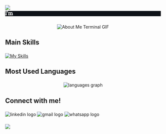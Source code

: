 <div>
  <img style="100%" src="https://capsule-render.vercel.app/api?type=waving&height=125&section=header&reversal=false&fontSize=70&fontColor=FFFFFF&fontAlign=50&fontAlignY=50&rotate=-1&stroke=-&descSize=20&descAlign=50&descAlignY=50&color=57a533"  />
</div>

<div align="center">
    <img src="./assets/typewriter.gif" alt="Typewriter GIF"/>
</div>

###

<div align="center">
    <img src="./assets/terminal.gif" alt="About Me Terminal GIF"/>
</div>

###

<h2 align="left">Main Skills</h2>

###

[![My Skills](https://skillicons.dev/icons?i=py,js,ts,html,css,bootstrap,django,flask,git,github,jquery,angular,express,mongodb,mysql,nodejs,npm,postman,react,sqlite,selenium,tailwind,vscode&perline=15)](https://skillicons.dev)

<h2 align="left">Most Used Languages</h2>

###

<div align="center">
  <img src="https://github-readme-stats.vercel.app/api/top-langs?username=viniditi&locale=en&hide_title=false&layout=compact&card_width=320&langs_count=6&theme=dracula&hide_border=false&order=2&custom_title=%20" height="150" alt="languages graph"  />
</div>

###

<h2 align="left">Connect with me!</h2>

###

<div align="left">
  <img src="https://raw.githubusercontent.com/maurodesouza/profile-readme-generator/master/src/assets/icons/social/linkedin/default.svg" width="52" height="40" alt="linkedin logo"  />
  <img src="https://raw.githubusercontent.com/maurodesouza/profile-readme-generator/master/src/assets/icons/social/gmail/default.svg" width="52" height="40" alt="gmail logo"  />
  <img src="https://raw.githubusercontent.com/maurodesouza/profile-readme-generator/master/src/assets/icons/social/whatsapp/default.svg" width="52" height="40" alt="whatsapp logo"  />
</div>

###

<div>
  <img style="100%" src="https://capsule-render.vercel.app/api?type=waving&height=125&section=footer&reversal=false&fontSize=70&fontColor=FFFFFF&fontAlign=50&fontAlignY=50&stroke=-&descSize=20&descAlign=50&descAlignY=50&color=57a533"  />
</div>

###
